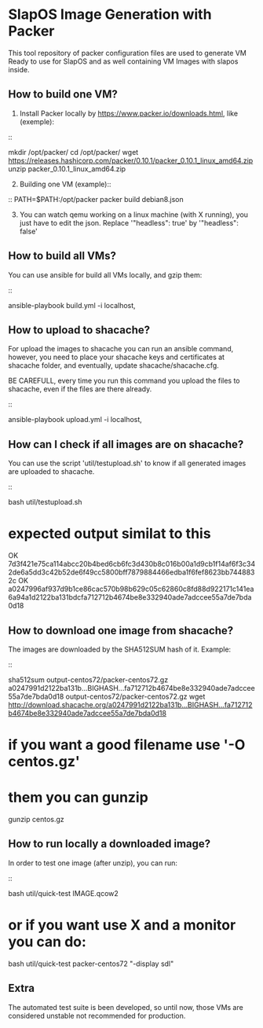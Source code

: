 SlapOS Image Generation with Packer
====================================

This tool repository of packer configuration files are used to generate 
VM Ready to use for SlapOS and as well containing VM Images with slapos
inside.

How to build one VM?
--------------------

1) Install Packer locally by https://www.packer.io/downloads.html, like (exemple):

::

  mkdir /opt/packer/
  cd /opt/packer/
  wget https://releases.hashicorp.com/packer/0.10.1/packer_0.10.1_linux_amd64.zip
  unzip packer_0.10.1_linux_amd64.zip

2) Building one VM (example)::
  
::
  PATH=$PATH:/opt/packer packer build debian8.json

3) You can watch qemu working on a linux machine (with X running), you just 
have to edit the json. Replace '"headless": true' by '"headless": false'

How to build all VMs?
---------------------

You can use ansible for build all VMs locally, and gzip them:

::

  ansible-playbook build.yml -i localhost,

How to upload to shacache?
--------------------------

For upload the images to shacache you can run an ansible command, however,
you need to place your shacache keys and certificates at shacache folder, and
eventually, update shacache/shacache.cfg.

BE CAREFULL, every time you run this command you upload the files to shacache,
even if the files are there already.

::

  ansible-playbook upload.yml -i localhost,
 
How can I check if all images are on shacache?
----------------------------------------------

You can use the script 'util/testupload.sh' to know if all generated images 
are uploaded to shacache.

::

  bash util/testupload.sh
  # expected output similat to this
  OK 7d3f421e75ca114abcc20b4bed6cb6fc3d430b8c016b00a1d9cb1f14af6f3c342de6a5dd3c42b52de6f49cc5800bff7879884466edba1f6fef8623bb7448832c
  OK a0247996af937d9b1ce86cac570b98b629c05c62860c8fd88d922171c141ea6a94a1d2122ba131bdcfa712712b4674be8e332940ade7adccee55a7de7bda0d18


How to download one image from shacache?
----------------------------------------

The images are downloaded by the SHA512SUM hash of it. Example:

::

  sha512sum output-centos72/packer-centos72.gz
  a0247991d2122ba131b...BIGHASH...fa712712b4674be8e332940ade7adccee55a7de7bda0d18 output-centos72/packer-centos72.gz
  wget http://download.shacache.org/a0247991d2122ba131b...BIGHASH...fa712712b4674be8e332940ade7adccee55a7de7bda0d18
  # if you want a good filename use '-O centos.gz'
  # them you can gunzip
  gunzip centos.gz

How to run locally a downloaded image?
--------------------------------------

In order to test one image (after unzip), you can run:

::

  bash util/quick-test IMAGE.qcow2
  # or if you want use X and a monitor you can do:
  bash util/quick-test packer-centos72 "-display sdl"


Extra
-----

The automated test suite is been developed, so until now, those VMs are 
considered unstable not recommended for production.

